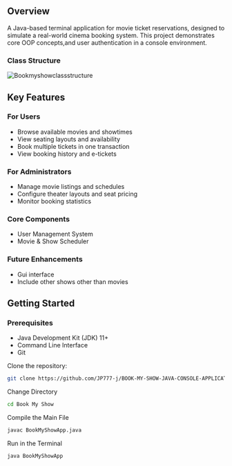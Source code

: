 
## Overview
A Java-based terminal application for movie ticket reservations, designed to simulate a real-world cinema booking system. This project demonstrates core OOP concepts,and user authentication in a console environment.

### Class Structure
![Bookmyshowclassstructure](https://github.com/user-attachments/assets/05939d29-ebcc-4c5d-93e9-2c0634b3349e)

## Key Features

### For Users
* Browse available movies and showtimes
* View seating layouts and availability
* Book multiple tickets in one transaction
* View booking history and e-tickets

### For Administrators 
* Manage movie listings and schedules
* Configure theater layouts and seat pricing
* Monitor booking statistics

### Core Components
* User Management System
* Movie & Show Scheduler

### Future Enhancements
* Gui interface
* Include other shows other than movies

## Getting Started

### Prerequisites
* Java Development Kit (JDK) 11+
* Command Line Interface
* Git


Clone the repository:
```bash
git clone https://github.com/JP777-j/BOOK-MY-SHOW-JAVA-CONSOLE-APPLICATION
```

Change Directory
```bash
cd Book My Show
```
Compile the Main File
```bash
javac BookMyShowApp.java
```
Run in the Terminal
```bash
java BookMyShowApp
```












